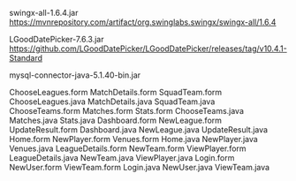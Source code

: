 swingx-all-1.6.4.jar
https://mvnrepository.com/artifact/org.swinglabs.swingx/swingx-all/1.6.4

LGoodDatePicker-7.6.3.jar
https://github.com/LGoodDatePicker/LGoodDatePicker/releases/tag/v10.4.1-Standard

mysql-connector-java-5.1.40-bin.jar

ChooseLeagues.form  MatchDetails.form  SquadTeam.form
ChooseLeagues.java  MatchDetails.java  SquadTeam.java
ChooseTeams.form    Matches.form       Stats.form
ChooseTeams.java    Matches.java       Stats.java
Dashboard.form      NewLeague.form     UpdateResult.form
Dashboard.java      NewLeague.java     UpdateResult.java
Home.form           NewPlayer.form     Venues.form
Home.java           NewPlayer.java     Venues.java
LeagueDetails.form  NewTeam.form       ViewPlayer.form
LeagueDetails.java  NewTeam.java       ViewPlayer.java
Login.form          NewUser.form       ViewTeam.form
Login.java          NewUser.java       ViewTeam.java